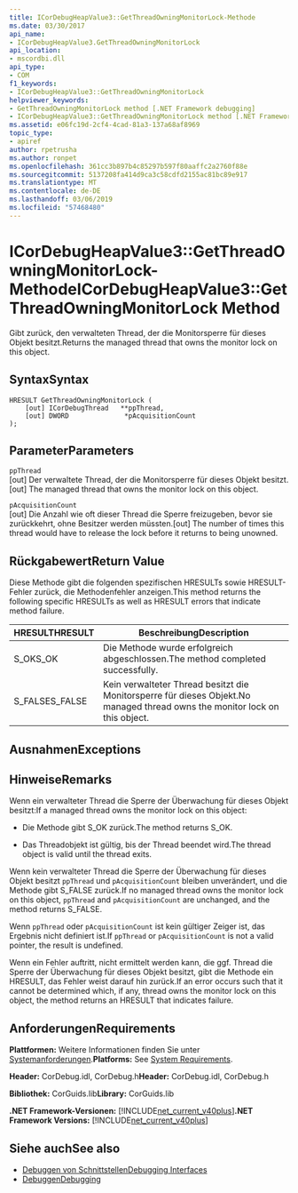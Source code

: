 ```yaml
---
title: ICorDebugHeapValue3::GetThreadOwningMonitorLock-Methode
ms.date: 03/30/2017
api_name:
- ICorDebugHeapValue3.GetThreadOwningMonitorLock
api_location:
- mscordbi.dll
api_type:
- COM
f1_keywords:
- ICorDebugHeapValue3::GetThreadOwningMonitorLock
helpviewer_keywords:
- GetThreadOwningMonitorLock method [.NET Framework debugging]
- ICorDebugHeapValue3::GetThreadOwningMonitorLock method [.NET Framework debugging]
ms.assetid: e06fc19d-2cf4-4cad-81a3-137a68af8969
topic_type:
- apiref
author: rpetrusha
ms.author: ronpet
ms.openlocfilehash: 361cc3b897b4c85297b597f80aaffc2a2760f88e
ms.sourcegitcommit: 5137208fa414d9ca3c58cdfd2155ac81bc89e917
ms.translationtype: MT
ms.contentlocale: de-DE
ms.lasthandoff: 03/06/2019
ms.locfileid: "57468480"
---
```

# <a name="icordebugheapvalue3getthreadowningmonitorlock-method"></a><span data-ttu-id="5beb4-102">ICorDebugHeapValue3::GetThreadOwningMonitorLock-Methode</span><span class="sxs-lookup"><span data-stu-id="5beb4-102">ICorDebugHeapValue3::GetThreadOwningMonitorLock Method</span></span>
<span data-ttu-id="5beb4-103">Gibt zurück, den verwalteten Thread, der die Monitorsperre für dieses Objekt besitzt.</span><span class="sxs-lookup"><span data-stu-id="5beb4-103">Returns the managed thread that owns the monitor lock on this object.</span></span>  
  
## <a name="syntax"></a><span data-ttu-id="5beb4-104">Syntax</span><span class="sxs-lookup"><span data-stu-id="5beb4-104">Syntax</span></span>  
  
```  
HRESULT GetThreadOwningMonitorLock (  
    [out] ICorDebugThread   **ppThread,  
    [out] DWORD              *pAcquisitionCount  
);  
```  
  
## <a name="parameters"></a><span data-ttu-id="5beb4-105">Parameter</span><span class="sxs-lookup"><span data-stu-id="5beb4-105">Parameters</span></span>  
 `ppThread`  
 <span data-ttu-id="5beb4-106">[out] Der verwaltete Thread, der die Monitorsperre für dieses Objekt besitzt.</span><span class="sxs-lookup"><span data-stu-id="5beb4-106">[out] The managed thread that owns the monitor lock on this object.</span></span>  
  
 `pAcquisitionCount`  
 <span data-ttu-id="5beb4-107">[out] Die Anzahl wie oft dieser Thread die Sperre freizugeben, bevor sie zurückkehrt, ohne Besitzer werden müssten.</span><span class="sxs-lookup"><span data-stu-id="5beb4-107">[out] The number of times this thread would have to release the lock before it returns to being unowned.</span></span>  
  
## <a name="return-value"></a><span data-ttu-id="5beb4-108">Rückgabewert</span><span class="sxs-lookup"><span data-stu-id="5beb4-108">Return Value</span></span>  
 <span data-ttu-id="5beb4-109">Diese Methode gibt die folgenden spezifischen HRESULTs sowie HRESULT-Fehler zurück, die Methodenfehler anzeigen.</span><span class="sxs-lookup"><span data-stu-id="5beb4-109">This method returns the following specific HRESULTs as well as HRESULT errors that indicate method failure.</span></span>  
  
|<span data-ttu-id="5beb4-110">HRESULT</span><span class="sxs-lookup"><span data-stu-id="5beb4-110">HRESULT</span></span>|<span data-ttu-id="5beb4-111">Beschreibung</span><span class="sxs-lookup"><span data-stu-id="5beb4-111">Description</span></span>|  
|-------------|-----------------|  
|<span data-ttu-id="5beb4-112">S_OK</span><span class="sxs-lookup"><span data-stu-id="5beb4-112">S_OK</span></span>|<span data-ttu-id="5beb4-113">Die Methode wurde erfolgreich abgeschlossen.</span><span class="sxs-lookup"><span data-stu-id="5beb4-113">The method completed successfully.</span></span>|  
|<span data-ttu-id="5beb4-114">S_FALSE</span><span class="sxs-lookup"><span data-stu-id="5beb4-114">S_FALSE</span></span>|<span data-ttu-id="5beb4-115">Kein verwalteter Thread besitzt die Monitorsperre für dieses Objekt.</span><span class="sxs-lookup"><span data-stu-id="5beb4-115">No managed thread owns the monitor lock on this object.</span></span>|  
  
## <a name="exceptions"></a><span data-ttu-id="5beb4-116">Ausnahmen</span><span class="sxs-lookup"><span data-stu-id="5beb4-116">Exceptions</span></span>  
  
## <a name="remarks"></a><span data-ttu-id="5beb4-117">Hinweise</span><span class="sxs-lookup"><span data-stu-id="5beb4-117">Remarks</span></span>  
 <span data-ttu-id="5beb4-118">Wenn ein verwalteter Thread die Sperre der Überwachung für dieses Objekt besitzt:</span><span class="sxs-lookup"><span data-stu-id="5beb4-118">If a managed thread owns the monitor lock on this object:</span></span>  
  
-   <span data-ttu-id="5beb4-119">Die Methode gibt S_OK zurück.</span><span class="sxs-lookup"><span data-stu-id="5beb4-119">The method returns S_OK.</span></span>  
  
-   <span data-ttu-id="5beb4-120">Das Threadobjekt ist gültig, bis der Thread beendet wird.</span><span class="sxs-lookup"><span data-stu-id="5beb4-120">The thread object is valid until the thread exits.</span></span>  
  
 <span data-ttu-id="5beb4-121">Wenn kein verwalteter Thread die Sperre der Überwachung für dieses Objekt besitzt `ppThread` und `pAcquisitionCount` bleiben unverändert, und die Methode gibt S_FALSE zurück.</span><span class="sxs-lookup"><span data-stu-id="5beb4-121">If no managed thread owns the monitor lock on this object, `ppThread` and `pAcquisitionCount` are unchanged, and the method returns S_FALSE.</span></span>  
  
 <span data-ttu-id="5beb4-122">Wenn `ppThread` oder `pAcquisitionCount` ist kein gültiger Zeiger ist, das Ergebnis nicht definiert ist.</span><span class="sxs-lookup"><span data-stu-id="5beb4-122">If `ppThread` or `pAcquisitionCount` is not a valid pointer, the result is undefined.</span></span>  
  
 <span data-ttu-id="5beb4-123">Wenn ein Fehler auftritt, nicht ermittelt werden kann, die ggf. Thread die Sperre der Überwachung für dieses Objekt besitzt, gibt die Methode ein HRESULT, das Fehler weist darauf hin zurück.</span><span class="sxs-lookup"><span data-stu-id="5beb4-123">If an error occurs such that it cannot be determined which, if any, thread owns the monitor lock on this object, the method returns an HRESULT that indicates failure.</span></span>  
  
## <a name="requirements"></a><span data-ttu-id="5beb4-124">Anforderungen</span><span class="sxs-lookup"><span data-stu-id="5beb4-124">Requirements</span></span>  
 <span data-ttu-id="5beb4-125">**Plattformen:** Weitere Informationen finden Sie unter [Systemanforderungen](../../../../docs/framework/get-started/system-requirements.md).</span><span class="sxs-lookup"><span data-stu-id="5beb4-125">**Platforms:** See [System Requirements](../../../../docs/framework/get-started/system-requirements.md).</span></span>  
  
 <span data-ttu-id="5beb4-126">**Header:** CorDebug.idl, CorDebug.h</span><span class="sxs-lookup"><span data-stu-id="5beb4-126">**Header:** CorDebug.idl, CorDebug.h</span></span>  
  
 <span data-ttu-id="5beb4-127">**Bibliothek:** CorGuids.lib</span><span class="sxs-lookup"><span data-stu-id="5beb4-127">**Library:** CorGuids.lib</span></span>  
  
 <span data-ttu-id="5beb4-128">**.NET Framework-Versionen:** [!INCLUDE[net_current_v40plus](../../../../includes/net-current-v40plus-md.md)]</span><span class="sxs-lookup"><span data-stu-id="5beb4-128">**.NET Framework Versions:** [!INCLUDE[net_current_v40plus](../../../../includes/net-current-v40plus-md.md)]</span></span>  
  
## <a name="see-also"></a><span data-ttu-id="5beb4-129">Siehe auch</span><span class="sxs-lookup"><span data-stu-id="5beb4-129">See also</span></span>
- [<span data-ttu-id="5beb4-130">Debuggen von Schnittstellen</span><span class="sxs-lookup"><span data-stu-id="5beb4-130">Debugging Interfaces</span></span>](../../../../docs/framework/unmanaged-api/debugging/debugging-interfaces.md)
- [<span data-ttu-id="5beb4-131">Debuggen</span><span class="sxs-lookup"><span data-stu-id="5beb4-131">Debugging</span></span>](../../../../docs/framework/unmanaged-api/debugging/index.md)
